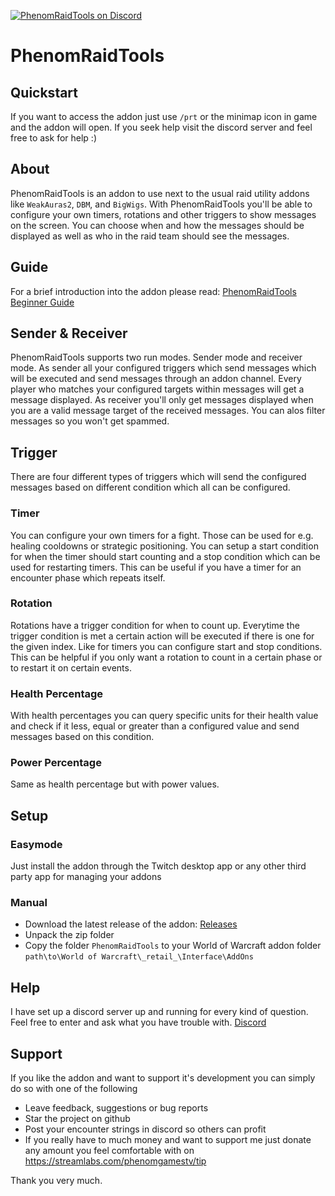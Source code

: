 [![PhenomRaidTools on Discord](https://img.shields.io/badge/discord-PhenomRaidTools-738bd7.svg)](https://discord.gg/GAYDjBF)
# PhenomRaidTools

## Quickstart
If you want to access the addon just use `/prt` or the minimap icon in game and the addon will open. If you seek help visit the discord server and feel free to ask for help :)

## About
PhenomRaidTools is an addon to use next to the usual raid utility addons like `WeakAuras2`, `DBM`, and `BigWigs`. With PhenomRaidTools you'll be able to configure your own timers, rotations and other triggers to show messages on the screen. You can choose when and how the messages should be displayed as well as who in the raid team should see the messages.

## Guide
For a brief introduction into the addon please read: [PhenomRaidTools Beginner Guide](https://github.com/PhenomDevel/PhenomRaidTools/blob/master/doc/PhenomRaidTools_Beginner_Guide.pdf)

## Sender & Receiver
PhenomRaidTools supports two run modes. Sender mode and receiver mode. As sender all your configured triggers which send messages which will be executed and send messages through an addon channel. Every player who matches your configured targets within messages will get a message displayed.
As receiver you'll only get messages displayed when you are a valid message target of the received messages. You can alos filter messages so you won't get spammed.

## Trigger
There are four different types of triggers which will send the configured messages based on different condition which all can be configured.

### Timer
You can configure your own timers for a fight. Those can be used for e.g. healing cooldowns or strategic positioning.
You can setup a start condition for when the timer should start counting and a stop condition which can be used for restarting timers. This can be useful if you have a timer for an encounter phase which repeats itself.

### Rotation
Rotations have a trigger condition for when to count up. Everytime the trigger condition is met a certain action will be executed if there is one for the given index.
Like for timers you can configure start and stop conditions. This can be helpful if you only want a rotation to count in a certain phase or to restart it on certain events.

### Health Percentage
With health percentages you can query specific units for their health value and check if it less, equal or greater than a configured value and send messages based on this condition.

### Power Percentage
Same as health percentage but with power values.

## Setup

### Easymode
Just install the addon through the Twitch desktop app or any other third party app for managing your addons

### Manual
- Download the latest release of the addon: [Releases](https://github.com/PhenomDevel/PhenomRaidTools/releases)
- Unpack the zip folder
- Copy the folder `PhenomRaidTools` to your World of Warcraft addon folder `path\to\World of Warcraft\_retail_\Interface\AddOns`

## Help
I have set up a discord server up and running for every kind of question. Feel free to enter and ask what you have trouble with. [Discord](https://discord.gg/GAYDjBF)

## Support
If you like the addon and want to support it's development you can simply do so with one of the following

- Leave feedback, suggestions or bug reports
- Star the project on github
- Post your encounter strings in discord so others can profit
- If you really have to much money and want to support me just donate any amount you feel comfortable with on https://streamlabs.com/phenomgamestv/tip

Thank you very much.